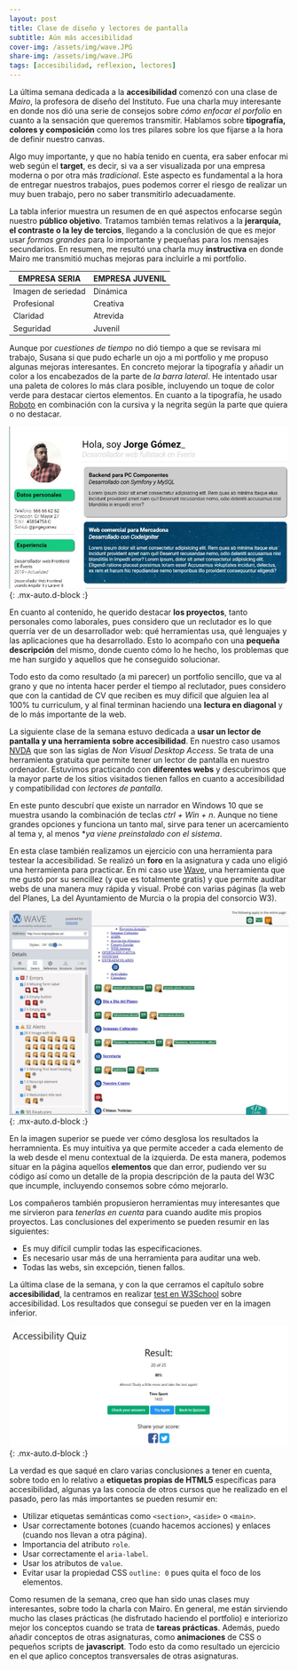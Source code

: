 ```yaml
---
layout: post
title: Clase de diseño y lectores de pantalla
subtitle: Aún más accesibilidad
cover-img: /assets/img/wave.JPG
share-img: /assets/img/wave.JPG
tags: [accesibilidad, reflexion, lectores]
---
```


La última semana dedicada a la **accesibilidad** comenzó con una clase de *Mairo*, la profesora de diseño del Instituto. Fue una charla muy interesante en donde nos dió una serie de consejos sobre *cómo enfocar el porfolio* en cuanto a la sensación que queremos transmitir. Hablamos sobre **tipografía, colores y composición** como los tres pilares sobre los que fijarse a la hora de definir nuestro canvas.

Algo muy importante, y que no había tenido en cuenta, era saber enfocar mi web según el **target**, es decir, si va a ser visualizada por una empresa moderna o por otra más *tradicional*. Este aspecto es fundamental a la hora de entregar nuestros trabajos, pues podemos correr el riesgo de realizar un muy buen trabajo, pero no saber transmitirlo adecuadamente.

La tabla inferior muestra un resumen de en qué aspectos enfocarse según nuestro **público objetivo**. Tratamos también temas relativos a la **jerarquía, el contraste o la ley de tercios**, llegando a la conclusión de que es mejor usar *formas grandes* para lo importante y pequeñas para los mensajes secundarios. En resumen, me resultó una charla muy **instructiva** en donde Mairo me transmitió muchas mejoras para incluirle a mi portfolio.

<div align="center">
  
| EMPRESA SERIA | EMPRESA JUVENIL |
|---|---|
| Imagen de seriedad | Dinámica |
| Profesional | Creativa |
| Claridad | Atrevida |
| Seguridad | Juvenil |
  
 </div>

Aunque por *cuestiones de tiempo* no dió tiempo a que se revisara mi trabajo, Susana si que pudo echarle un ojo a mi portfolio y me propuso algunas mejoras interesantes. En concreto mejorar la tipografía y añadir un color a los encabezados de la parte de *la barra lateral*. He intentado usar una paleta de colores lo más clara posible, incluyendo un toque de color verde para destacar ciertos elementos. En cuanto a la tipografía, he usado [Roboto](https://fonts.google.com/specimen/Roboto) en combinación con la cursiva y la negrita según la parte que quiera o no destacar.

![Detalle de portfolio](/assets/img/portf2.JPG){: .mx-auto.d-block :}

En cuanto al contenido, he querido destacar **los proyectos**, tanto personales como laborales, pues considero que un reclutador es lo que querría ver de un desarrollador web: qué herramientas usa, qué lenguajes y las aplicaciones que ha desarrollado. Esto lo acompaño con una **pequeña descripción** del mismo, donde cuento cómo lo he hecho, los problemas que me han surgido y aquellos que he conseguido solucionar.

Todo esto da como resultado (a mi parecer) un portfolio sencillo, que va al grano y que no intenta hacer perder el tiempo al reclutador, pues considero que con la cantidad de CV que reciben es muy dificil que alguien lea al 100% tu curriculum, y al final terminan haciendo una **lectura en diagonal** y de lo más importante de la web.

La siguiente clase de la semana estuvo dedicada a **usar un lector de pantalla y una herramienta sobre accesibilidad**. En nuestro caso usamos [NVDA](https://nvda.es/) que son las siglas de *Non Visual Desktop Access*. Se trata de una herramienta gratuita que permite tener un lector de pantalla en nuestro ordenador. Estuvimos practicando con **diferentes webs** y descubrimos que la mayor parte de los sitios visitados tienen fallos en cuanto a accesibilidad y compatibilidad con *lectores de pantalla*.

En este punto descubrí que existe un narrador en Windows 10 que se muestra usando la combinación de teclas *ctrl + Win + n*. Aunque no tiene grandes opciones y funciona un tanto mal, sirve para tener un acercamiento al tema y, al menos **ya viene preinstalado con el sistema*.

En esta clase también realizamos un ejercicio con una herramienta para testear la accesibilidad. Se realizó un **foro** en la asignatura y cada uno eligió una herramienta para practicar. En mi caso use [Wave](https://wave.webaim.org/), una herramienta que me gustó por su sencillez (y que es totalmente gratis) y que permite auditar webs de una manera muy rápida y visual. Probé con varias páginas (la web del Planes, La del Ayuntamiento de Murcia o la propia del consorcio W3).

![Detalle de la herramienta Wave](/assets/img/wherr.JPG){: .mx-auto.d-block :}

En la imagen superior se puede ver cómo desglosa los resultados la herramnienta. Es muy intuitiva ya que permite acceder a cada elemento de la web desde el menu contextual de la izquierda. De esta manera, podemos situar en la página aquellos **elementos** que dan error, pudiendo ver su código así como un detalle de la propia descripción de la pauta del W3C que incumple, incluyendo consemos sobre cómo mejorarlo. 

Los compañeros también propusieron herramientas muy interesantes que me sirvieron para *tenerlas en cuenta* para cuando audite mis propios proyectos. Las conclusiones del experimento se pueden resumir en las siguientes:

- Es muy difícil cumplir todas las especificaciones.
- Es necesario usar más de una herramienta para auditar una web.
- Todas las webs, sin excepción, tienen fallos.

La última clase de la semana, y con la que cerramos el capítulo sobre **accesibilidad**, la centramos en realizar [test en W3School](https://www.w3schools.com/accessibility/index.php) sobre accesibilidad. Los resultados que conseguí se pueden ver en la imagen inferior.

![Test W3Schools](/assets/img/qtest.JPG){: .mx-auto.d-block :}

La verdad es que saqué en claro varias conclusiones a tener en cuenta, sobre todo en lo relativo a **etiquetas propias de HTML5** específicas para accesibilidad, algunas ya las conocía de otros cursos que he realizado en el pasado, pero las más importantes se pueden resumir en:

- Utilizar etiquetas semánticas como `<section>`, `<aside>` o `<main>`.
- Usar correctamente botones (cuando hacemos acciones) y enlaces (cuando nos llevan a otra página).
- Importancia del atributo `role`.
- Usar correctamente el `aria-label`.
- Usar los atributos de `value`.
- Evitar usar la propiedad CSS `outline: 0` pues quita el foco de los elementos.

Como resumen de la semana, creo que han sido unas clases muy interesantes, sobre todo la charla con Mairo. En general, me están sirviendo mucho las clases prácticas (he disfrutado haciendo el portfolio) e interiorizo mejor los conceptos cuando se trata de **tareas prácticas**. Además, puedo añadir conceptos de otras asignaturas, como **animaciones** de CSS o pequeños scripts de **javascript**. Todo esto da como resultado un ejercicio en el que aplico conceptos transversales de otras asignaturas.
